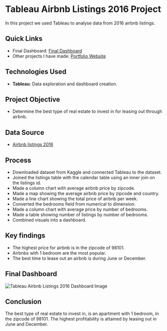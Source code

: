# Tableau Airbnb Listings 2016 Project
In this project we used Tableau to analyse data from 2016 airbnb listings.

## Quick Links
- Final Dashboard: [Final Dashboard](airbnb_listings_2016_dashboard.png)
- Other projects I have made: [Portfolio Website](https://lucashoffschmidt.github.io/)

## Technologies Used
- **Tableau**: Data exploration and dashboard creation.

## Project Objective
- Determine the best type of real estate to invest in for leasing out through airbnb.

## Data Source
- [Airbnb listings 2016](https://www.kaggle.com/datasets/alexanderfreberg/airbnb-listings-2016-dataset)
  
## Process
  - Downloaded dataset from Kaggle and connected Tableau to the dataset. 
  - Joined the listings table with the calendar table using an inner join on the listings id.
  - Made a column chart with average airbnb price by zipcode.
  - Made a map showing the average airbnb price by zipcode and country.
  - Made a line chart showing the total price of airbnb per week.
  - Converted the bedrooms field from numerical to dimension.
  - Made a column chart with average price by number of bedrooms.
  - Made a table showing number of listings by number of bedrooms.
  - Combined visuals into a dashboard.

## Key findings
- The highest price for airbnb is in the zipcode of 98101.
- Airbnbs with 1 bedroom are the most popular.
- The best time to lease out an airbnb is during June or December.

## Final Dashboard
![Tableau Airbnb Listings 2016 Dashboard Image](airbnb_listings_2016_dashboard.png)

## Conclusion
The best type of real estate to invest in, is an apartment with 1 bedroom, in the zipcode of 98101. 
The highest profitability is attained by leasing out in June and December. 
